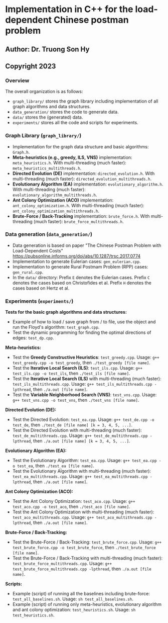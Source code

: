 # Implementation in C++ for the load-dependent Chinese postman problem
## Author: Dr. Truong Son Hy
## Copyright 2023


### Overview

The overall organization is as follows:
* ```graph_library/``` stores the graph library including implementation of all graph algorithms and data structures.
* ```data_generation/``` stores the code to generate data.
* ```data/``` stores the (generated) data.
* ```experiments/``` stores all the code and scripts for experiments.


### Graph Library (```graph_library/```)

* Implementation for the graph data structure and basic algorithms: ```Graph.h```.
* **Meta-heuristics (e.g., greedy, ILS, VNS)** implementation: ```meta_heuristics.h```. With multi-threading (much faster): ```meta_heuristics_multithreads.h```.
* **Directed Evolution (DE)** implementation: ```directed_evolution.h```. With multi-threading (much faster): ```directed_evolution_multithreads.h```.
* **Evolutionary Algorithm (EA)** implementation: ```evolutionary_algorithm.h```. With multi-threading (much faster): ```evolutionary_algorithm_multithreads.h```.
* **Ant Colony Optimization (ACO)** implementation: ```ant_colony_optimization.h```. With multi-threading (much faster): ```ant_colony_optimization_multithreads.h```.
* **Brute-Force / Back-Tracking** implementation: ```brute_force.h```. With multi-threading (much faster): ```brute_force_multithreads.h```.


### Data generation (```data_generation/```)

* Data generation is based on paper "The Chinese Postman Problem with Load-Dependent Costs" https://pubsonline.informs.org/doi/abs/10.1287/trsc.2017.0774
* Implementation to generate Eulerian cases: ```gen_eulerian.cpp```.
* Implementation to generate Rural Postmam Problem (RPP) cases: ```gen_rural.cpp```.
* In the ```data/``` directory: Prefix `E` denotes the Eulerian cases. Prefix `C` denotes the cases based on Christofides et al. Prefix `H` denotes the cases based on Hertz et al.


### Experiments (```experiments/```)

**Tests for the basic graph algorithms and data structures:**
* Example of how to load / save graph from / to file, use the object and run the Floyd's algorithm: ```test_graph.cpp```.
* Test the dynamic programming for finding the optimal directions of edges: ```test_dp.cpp```.

**Meta-heuristics:**
* Test the **Greedy Constructive Heuristics**: ```test_greedy.cpp```. Usage: ```g++ test_greedy.cpp -o test_greedy```, then ```./test_greedy [file name]```.
* Test the **Iterative Local Search (ILS)**: ```test_ils.cpp```. Usage: ```g++ test_ils.cpp -o test_ils```, then ```./test_ils [file name]```.
* Test the **Iterative Local Search (ILS)** with multi-threading (much faster): ```test_ils_multithreads.cpp```. Usage: ```g++ test_ils_multithreads.cpp -lpthread```, then ```./a.out [file name]```.
* Test the **Variable Neighborhood Search (VNS)**: ```test_vns.cpp```. Usage: ```g++ test_vns.cpp -o test_vns```, then ```./test_vns [file name]```.

**Directed Evolution (DE):**
* Test the Directed Evolution: ```test_ea.cpp```. Usage: ```g++ test_de.cpp -o test_de```, then ```./test_de [file name] [k = 3, 4, 5, ...]```.
* Test the Directed Evolution with multi-threading (much faster): ```test_de_multithreads.cpp```. Usage: ```g++ test_de_multithreads.cpp -lpthread```, then ```./a.out [file name] [k = 3, 4, 5, ...]```.

**Evolutionary Algorithm (EA):**
* Test the Evolutionary Algorithm: ```test_ea.cpp```. Usage: ```g++ test_ea.cpp -o test_ea```, then ```./test_ea [file name]```.
* Test the Evolutionary Algorithm with multi-threading (much faster): ```test_ea_multithreads.cpp```. Usage: ```g++ test_ea_multithreads.cpp -lpthread```, then ```./a.out [file name]```.

**Ant Colony Optimization (ACO):**
* Test the Ant Colony Optimization: ```test_aco.cpp```. Usage: ```g++ test_aco.cpp -o test_aco```, then ```./test_aco [file name]```.
* Test the Ant Colony Optimization with multi-threading (much faster): ```test_aco_multithreads.cpp```. Usage: ```g++ test_aco_multithreads.cpp -lpthread```, then ```./a.out [file name]```.

**Brute-Force / Back-Tracking:**
* Test the Brute-Force / Back-Tracking: ```test_brute_force.cpp```. Usage: ```g++ test_brute_force.cpp -o test_brute_force```, then ```./test_brute_force [file name]```.
* Test the Brute-Force / Back-Tracking with multi-threading (much faster): ```test_brute_force_multithreads.cpp```. Usage: ```g++ test_brute_force_multithreads.cpp -lpthread```, then ```./a.out [file name]```.

**Scripts:**
* Example (script) of running all the baselines including brute-force: ```test_all_baselines.sh```. Usage: ```sh test_all_baselines.sh```.
* Example (script) of running only meta-heuristics, evolutionary algorithm and ant colony optimization: ```test_heuristics.sh```. Usage: ```sh test_heuristics.sh```.

